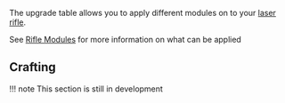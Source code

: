 The upgrade table allows you to apply different modules on to your [laser rifle](../items/tools/rifle.md). 

See [Rifle Modules](../items/riflemodules.md) for more information on what can be applied

## Crafting

!!! note
	This section is still in development